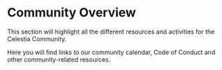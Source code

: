 # Community Overview

This section will highlight all the different resources and activities
for the Celestia Community.

Here you will find links to our community calendar, Code of Conduct
and other community-related resources.
